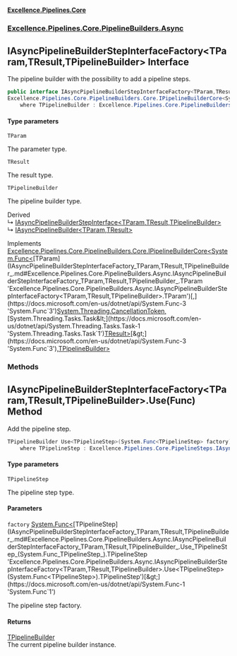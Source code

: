 #### [Excellence.Pipelines.Core](Excellence.Pipelines.md 'Excellence.Pipelines')
### [Excellence.Pipelines.Core.PipelineBuilders.Async](Excellence.Pipelines.md#Excellence.Pipelines.Core.PipelineBuilders.Async 'Excellence.Pipelines.Core.PipelineBuilders.Async')

## IAsyncPipelineBuilderStepInterfaceFactory<TParam,TResult,TPipelineBuilder> Interface

The pipeline builder with the possibility to add a pipeline steps.

```csharp
public interface IAsyncPipelineBuilderStepInterfaceFactory<TParam,TResult,out TPipelineBuilder> :
Excellence.Pipelines.Core.PipelineBuilders.Core.IPipelineBuilderCore<System.Func<TParam, System.Threading.CancellationToken, System.Threading.Tasks.Task<TResult>>, TPipelineBuilder>
    where TPipelineBuilder : Excellence.Pipelines.Core.PipelineBuilders.Async.IAsyncPipelineBuilderStepInterfaceFactory<TParam, TResult, TPipelineBuilder>
```
#### Type parameters

<a name='Excellence.Pipelines.Core.PipelineBuilders.Async.IAsyncPipelineBuilderStepInterfaceFactory_TParam,TResult,TPipelineBuilder_.TParam'></a>

`TParam`

The parameter type.

<a name='Excellence.Pipelines.Core.PipelineBuilders.Async.IAsyncPipelineBuilderStepInterfaceFactory_TParam,TResult,TPipelineBuilder_.TResult'></a>

`TResult`

The result type.

<a name='Excellence.Pipelines.Core.PipelineBuilders.Async.IAsyncPipelineBuilderStepInterfaceFactory_TParam,TResult,TPipelineBuilder_.TPipelineBuilder'></a>

`TPipelineBuilder`

The pipeline builder type.

Derived  
&#8627; [IAsyncPipelineBuilderStepInterface&lt;TParam,TResult,TPipelineBuilder&gt;](IAsyncPipelineBuilderStepInterface_TParam,TResult,TPipelineBuilder_.md 'Excellence.Pipelines.Core.PipelineBuilders.Async.IAsyncPipelineBuilderStepInterface<TParam,TResult,TPipelineBuilder>')  
&#8627; [IAsyncPipelineBuilder&lt;TParam,TResult&gt;](IAsyncPipelineBuilder_TParam,TResult_.md 'Excellence.Pipelines.Core.PipelineBuilders.IAsyncPipelineBuilder<TParam,TResult>')

Implements [Excellence.Pipelines.Core.PipelineBuilders.Core.IPipelineBuilderCore&lt;](IPipelineBuilderCore_TPipelineDelegate,TPipelineBuilder_.md 'Excellence.Pipelines.Core.PipelineBuilders.Core.IPipelineBuilderCore<TPipelineDelegate,TPipelineBuilder>')[System.Func&lt;](https://docs.microsoft.com/en-us/dotnet/api/System.Func-3 'System.Func`3')[TParam](IAsyncPipelineBuilderStepInterfaceFactory_TParam,TResult,TPipelineBuilder_.md#Excellence.Pipelines.Core.PipelineBuilders.Async.IAsyncPipelineBuilderStepInterfaceFactory_TParam,TResult,TPipelineBuilder_.TParam 'Excellence.Pipelines.Core.PipelineBuilders.Async.IAsyncPipelineBuilderStepInterfaceFactory<TParam,TResult,TPipelineBuilder>.TParam')[,](https://docs.microsoft.com/en-us/dotnet/api/System.Func-3 'System.Func`3')[System.Threading.CancellationToken](https://docs.microsoft.com/en-us/dotnet/api/System.Threading.CancellationToken 'System.Threading.CancellationToken')[,](https://docs.microsoft.com/en-us/dotnet/api/System.Func-3 'System.Func`3')[System.Threading.Tasks.Task&lt;](https://docs.microsoft.com/en-us/dotnet/api/System.Threading.Tasks.Task-1 'System.Threading.Tasks.Task`1')[TResult](IAsyncPipelineBuilderStepInterfaceFactory_TParam,TResult,TPipelineBuilder_.md#Excellence.Pipelines.Core.PipelineBuilders.Async.IAsyncPipelineBuilderStepInterfaceFactory_TParam,TResult,TPipelineBuilder_.TResult 'Excellence.Pipelines.Core.PipelineBuilders.Async.IAsyncPipelineBuilderStepInterfaceFactory<TParam,TResult,TPipelineBuilder>.TResult')[&gt;](https://docs.microsoft.com/en-us/dotnet/api/System.Threading.Tasks.Task-1 'System.Threading.Tasks.Task`1')[&gt;](https://docs.microsoft.com/en-us/dotnet/api/System.Func-3 'System.Func`3')[,](IPipelineBuilderCore_TPipelineDelegate,TPipelineBuilder_.md 'Excellence.Pipelines.Core.PipelineBuilders.Core.IPipelineBuilderCore<TPipelineDelegate,TPipelineBuilder>')[TPipelineBuilder](IAsyncPipelineBuilderStepInterfaceFactory_TParam,TResult,TPipelineBuilder_.md#Excellence.Pipelines.Core.PipelineBuilders.Async.IAsyncPipelineBuilderStepInterfaceFactory_TParam,TResult,TPipelineBuilder_.TPipelineBuilder 'Excellence.Pipelines.Core.PipelineBuilders.Async.IAsyncPipelineBuilderStepInterfaceFactory<TParam,TResult,TPipelineBuilder>.TPipelineBuilder')[&gt;](IPipelineBuilderCore_TPipelineDelegate,TPipelineBuilder_.md 'Excellence.Pipelines.Core.PipelineBuilders.Core.IPipelineBuilderCore<TPipelineDelegate,TPipelineBuilder>')
### Methods

<a name='Excellence.Pipelines.Core.PipelineBuilders.Async.IAsyncPipelineBuilderStepInterfaceFactory_TParam,TResult,TPipelineBuilder_.Use_TPipelineStep_(System.Func_TPipelineStep_)'></a>

## IAsyncPipelineBuilderStepInterfaceFactory<TParam,TResult,TPipelineBuilder>.Use<TPipelineStep>(Func<TPipelineStep>) Method

Add the pipeline step.

```csharp
TPipelineBuilder Use<TPipelineStep>(System.Func<TPipelineStep> factory)
    where TPipelineStep : Excellence.Pipelines.Core.PipelineSteps.IAsyncPipelineStep<TParam, TResult>;
```
#### Type parameters

<a name='Excellence.Pipelines.Core.PipelineBuilders.Async.IAsyncPipelineBuilderStepInterfaceFactory_TParam,TResult,TPipelineBuilder_.Use_TPipelineStep_(System.Func_TPipelineStep_).TPipelineStep'></a>

`TPipelineStep`

The pipeline step type.
#### Parameters

<a name='Excellence.Pipelines.Core.PipelineBuilders.Async.IAsyncPipelineBuilderStepInterfaceFactory_TParam,TResult,TPipelineBuilder_.Use_TPipelineStep_(System.Func_TPipelineStep_).factory'></a>

`factory` [System.Func&lt;](https://docs.microsoft.com/en-us/dotnet/api/System.Func-1 'System.Func`1')[TPipelineStep](IAsyncPipelineBuilderStepInterfaceFactory_TParam,TResult,TPipelineBuilder_.md#Excellence.Pipelines.Core.PipelineBuilders.Async.IAsyncPipelineBuilderStepInterfaceFactory_TParam,TResult,TPipelineBuilder_.Use_TPipelineStep_(System.Func_TPipelineStep_).TPipelineStep 'Excellence.Pipelines.Core.PipelineBuilders.Async.IAsyncPipelineBuilderStepInterfaceFactory<TParam,TResult,TPipelineBuilder>.Use<TPipelineStep>(System.Func<TPipelineStep>).TPipelineStep')[&gt;](https://docs.microsoft.com/en-us/dotnet/api/System.Func-1 'System.Func`1')

The pipeline step factory.

#### Returns
[TPipelineBuilder](IAsyncPipelineBuilderStepInterfaceFactory_TParam,TResult,TPipelineBuilder_.md#Excellence.Pipelines.Core.PipelineBuilders.Async.IAsyncPipelineBuilderStepInterfaceFactory_TParam,TResult,TPipelineBuilder_.TPipelineBuilder 'Excellence.Pipelines.Core.PipelineBuilders.Async.IAsyncPipelineBuilderStepInterfaceFactory<TParam,TResult,TPipelineBuilder>.TPipelineBuilder')  
The current pipeline builder instance.